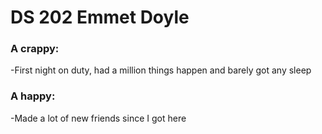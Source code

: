 # DS 202 Emmet Doyle 
### A crappy: 
-First night on duty, had a million things happen and barely got any sleep 
### A happy: 
-Made a lot of new friends since I got here

